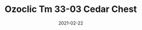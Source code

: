 ---
tags: 
  - "To Market"
  - "Loose Lay LVT"
  - "Ozoclic"
title: "Ozoclic Tm 33-03 Cedar Chest"
designer: "To Market"
image_primary: "img/MR%20USA%20RIGID%2003%20laid%20out.jpg"
href: "https://www.tomkt.com/copy-of-basix-swatches"
description: "Size%3A%207.28%u201D%20x%2047.71%u201D%20/%20Thickness%3A%205.0mm%20%28Includes%20AcoustX%20Soundproof%20Backing%29%20/%20Wear%20Layer%3A%2020mil%20/%20Edge%3A%20Bevel%20/%20Construction%3A%20Floating%20Click%20/%20Limited%20Warranty%3A%2025%20Year%20Residential%20/%2010%20Year%20Commercial"
category: "loose-lay-lvt-ozoclic"
subtitle: ""
manufacturer: "ToMarket"
slug: "/manufacturers/tomarket/loose-lay-lvt-ozoclic/to-market-ozoclic-tm-33-03-cedar-chest"
date: "2021-02-22"
---